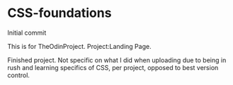 # CSS-foundations

Initial commit

This is for TheOdinProject. Project:Landing Page.

 Finished project. Not specific on what I did when uploading due to being in rush and learning specifics of CSS, per project, opposed to best version control.